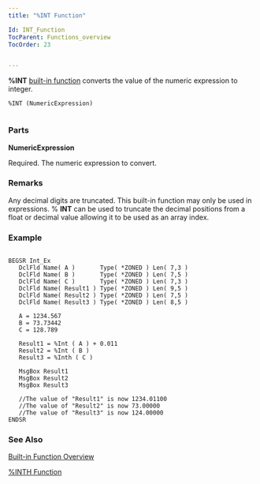 ```yaml
---
title: "%INT Function"

Id: INT_Function
TocParent: Functions_overview
TocOrder: 23


---
```


**%INT** [built-in function](Functions_overview.html) converts the value of the numeric expression to integer. 

```
%INT (NumericExpression) 
        
```

### Parts

**NumericExpression** 

Required. The numeric expression to convert.


### Remarks
Any decimal digits are truncated. This built-in function may only be used in expressions. % **INT** can be used to truncate the decimal positions from a float or decimal value allowing it to be used as an array index. 

### Example

```

BEGSR Int_Ex
   DclFld Name( A )       Type( *ZONED ) Len( 7,3 )
   DclFld Name( B )       Type( *ZONED ) Len( 7,5 )
   DclFld Name( C )       Type( *ZONED ) Len( 7,3 )
   DclFld Name( Result1 ) Type( *ZONED ) Len( 9,5 )
   DclFld Name( Result2 ) Type( *ZONED ) Len( 7,5 )
   DclFld Name( Result3 ) Type( *ZONED ) Len( 8,5 )

   A = 1234.567
   B = 73.73442 
   C = 128.789

   Result1 = %Int ( A ) + 0.011
   Result2 = %Int ( B )
   Result3 = %Inth ( C )

   MsgBox Result1
   MsgBox Result2
   MsgBox Result3

   //The value of "Result1" is now 1234.01100
   //The value of "Result2" is now 73.00000   
   //The value of "Result3" is now 124.00000
ENDSR
```

### See Also
[Built-in Function Overview](Functions_overview.html)

[%INTH Function](INTH_Function.html) 
